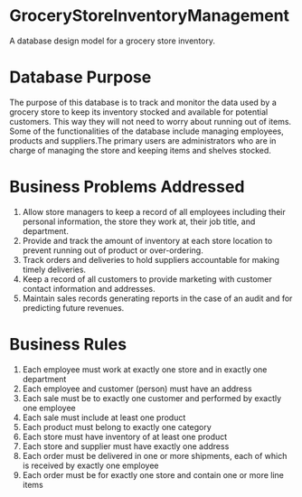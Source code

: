 # GroceryStoreInventoryManagement
A database design model for a grocery store inventory.
# Database Purpose
The purpose of this database is to track and monitor the data used by a grocery store to keep its inventory stocked and available for potential customers. This way they will not need to worry about running out of items. Some of the functionalities of the database include managing employees, products and suppliers.The primary users are administrators who are in charge of managing the store and keeping items and shelves stocked.


# Business Problems Addressed
1. Allow store managers to keep a record of all employees including their personal information, the store they work at, their job title, and department.
2. Provide and track the amount of inventory at each store location to prevent running out of product or over-ordering.
3. Track orders and deliveries to hold suppliers accountable for making timely deliveries.
4. Keep a record of all customers to provide marketing with customer contact information and addresses.
5. Maintain sales records generating reports in the case of an audit and for predicting future revenues.


# Business Rules
1. Each employee must work at exactly one store and in exactly one department
2. Each employee and customer (person) must have an address
3. Each sale must be to exactly one customer and performed by exactly one employee
4. Each sale must include at least one product
5. Each product must belong to exactly one category
6. Each store must have inventory of at least one product
7. Each store and supplier must have exactly one address
8. Each order must be delivered in one or more shipments, each of which is received by exactly one employee
9. Each order must be for exactly one store and contain one or more line items

